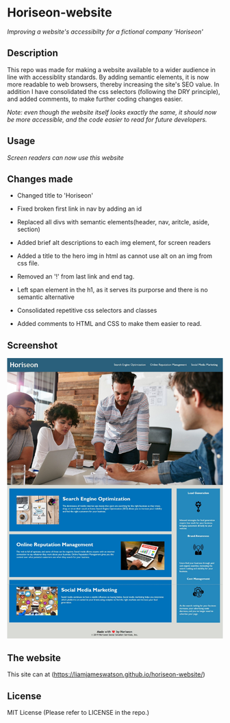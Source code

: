 # Horiseon-website

_Improving a website's accessibilty for a fictional company 'Horiseon'_

## Description

This repo was made for making a website available to a wider audience in line with accessiblity standards. By adding semantic elements, it is now more readable to web browsers, thereby increasing the site's SEO value. In addition I have consolidated the css selectors (following the DRY principle), and added comments, to make further coding changes easier.

_Note: even though the website itself looks exactly the same, it should now be more accessible, and the code easier to read for future developers._

## Usage

_Screen readers can now use this website_

## Changes made

- Changed title to 'Horiseon'

- Fixed broken first link in nav by adding an id

- Replaced all divs with semantic elements(header, nav, aritcle, aside, section)

- Added brief alt descriptions to each img element, for screen readers

- Added a title to the hero img in html as cannot use alt on an img from css file.

- Removed an '!' from last link and </img> end tag.

- Left span element in the h1, as it serves its purporse and there is no semantic alternative

- Consolidated repetitive css selectors and classes

- Added comments to HTML and CSS to make them easier to read.

## Screenshot

![Screenshot](horiseon-screenshot.jpg)

## The website

This site can at (https://liamjameswatson.github.io/horiseon-website/)

## License

MIT License (Please refer to LICENSE in the repo.)
